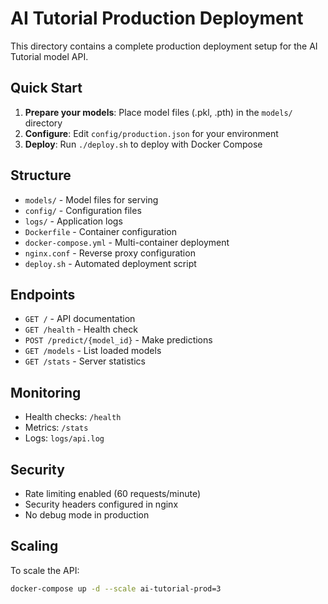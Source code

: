 # AI Tutorial Production Deployment

This directory contains a complete production deployment setup for the AI Tutorial model API.

## Quick Start

1. **Prepare your models**: Place model files (.pkl, .pth) in the `models/` directory
2. **Configure**: Edit `config/production.json` for your environment
3. **Deploy**: Run `./deploy.sh` to deploy with Docker Compose

## Structure

- `models/` - Model files for serving
- `config/` - Configuration files
- `logs/` - Application logs
- `Dockerfile` - Container configuration
- `docker-compose.yml` - Multi-container deployment
- `nginx.conf` - Reverse proxy configuration
- `deploy.sh` - Automated deployment script

## Endpoints

- `GET /` - API documentation
- `GET /health` - Health check
- `POST /predict/{model_id}` - Make predictions
- `GET /models` - List loaded models
- `GET /stats` - Server statistics

## Monitoring

- Health checks: `/health`
- Metrics: `/stats`
- Logs: `logs/api.log`

## Security

- Rate limiting enabled (60 requests/minute)
- Security headers configured in nginx
- No debug mode in production

## Scaling

To scale the API:
```bash
docker-compose up -d --scale ai-tutorial-prod=3
```
